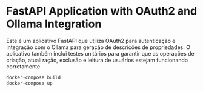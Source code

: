 # FastAPI Application with OAuth2 and Ollama Integration

Este é um aplicativo FastAPI que utiliza OAuth2 para autenticação e integração com o Ollama para geração de descrições de propriedades. 
O aplicativo também inclui testes unitários para garantir que as operações de criação, atualização, exclusão e leitura de usuários estejam funcionando corretamente.


```sh
docker-compose build
docker-compose up